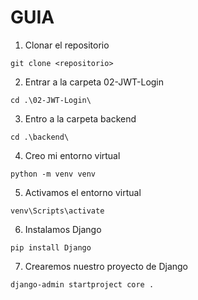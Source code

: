 # GUIA
1. Clonar el repositorio
```
git clone <repositorio>
```
2. Entrar a la carpeta 02-JWT-Login
```
cd .\02-JWT-Login\ 
```
3. Entro a la carpeta backend
```
cd .\backend\ 
```
4. Creo mi entorno virtual
```
python -m venv venv
```
5. Activamos el entorno virtual
```
venv\Scripts\activate
```
6. Instalamos Django
```
pip install Django
```
7. Crearemos nuestro proyecto de Django
```
django-admin startproject core .  
```